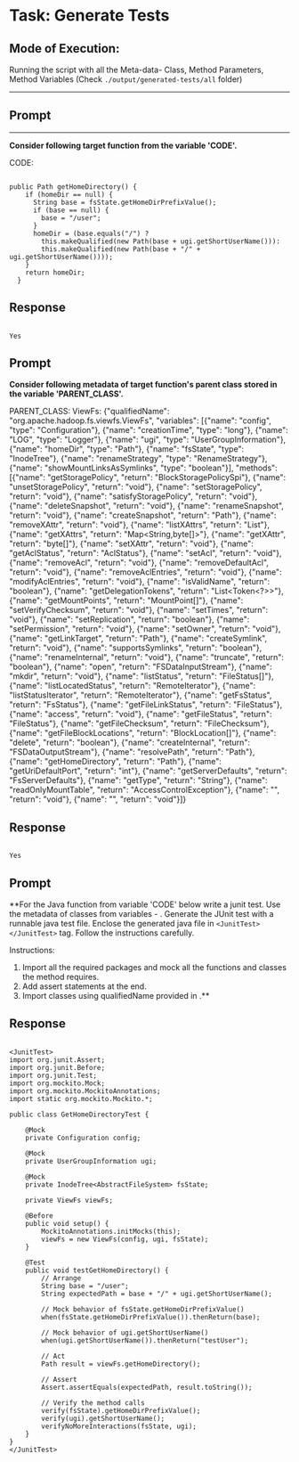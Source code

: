 # Task: Generate Tests

## Mode of Execution:

Running the script with all the Meta-data- Class, Method Parameters, Method Variables (Check `./output/generated-tests/all` folder)

---

## Prompt

****

**Consider following target function from the variable 'CODE'.**

CODE:

```

public Path getHomeDirectory() {
    if (homeDir == null) {
      String base = fsState.getHomeDirPrefixValue();
      if (base == null) {
        base = "/user";
      }
      homeDir = (base.equals("/") ?
        this.makeQualified(new Path(base + ugi.getShortUserName())):
        this.makeQualified(new Path(base + "/" + ugi.getShortUserName())));
    }
    return homeDir;
  }

```

## Response

```

Yes

```

## Prompt

**Consider following metadata of target function's parent class stored in the variable 'PARENT_CLASS'.**


PARENT_CLASS: 
ViewFs: {"qualifiedName": "org.apache.hadoop.fs.viewfs.ViewFs", "variables": [{"name": "config", "type": "Configuration"}, {"name": "creationTime", "type": "long"}, {"name": "LOG", "type": "Logger"}, {"name": "ugi", "type": "UserGroupInformation"}, {"name": "homeDir", "type": "Path"}, {"name": "fsState", "type": "InodeTree<AbstractFileSystem>"}, {"name": "renameStrategy", "type": "RenameStrategy"}, {"name": "showMountLinksAsSymlinks", "type": "boolean"}], "methods": [{"name": "getStoragePolicy", "return": "BlockStoragePolicySpi"}, {"name": "unsetStoragePolicy", "return": "void"}, {"name": "setStoragePolicy", "return": "void"}, {"name": "satisfyStoragePolicy", "return": "void"}, {"name": "deleteSnapshot", "return": "void"}, {"name": "renameSnapshot", "return": "void"}, {"name": "createSnapshot", "return": "Path"}, {"name": "removeXAttr", "return": "void"}, {"name": "listXAttrs", "return": "List<String>"}, {"name": "getXAttrs", "return": "Map<String,byte[]>"}, {"name": "getXAttr", "return": "byte[]"}, {"name": "setXAttr", "return": "void"}, {"name": "getAclStatus", "return": "AclStatus"}, {"name": "setAcl", "return": "void"}, {"name": "removeAcl", "return": "void"}, {"name": "removeDefaultAcl", "return": "void"}, {"name": "removeAclEntries", "return": "void"}, {"name": "modifyAclEntries", "return": "void"}, {"name": "isValidName", "return": "boolean"}, {"name": "getDelegationTokens", "return": "List<Token<?>>"}, {"name": "getMountPoints", "return": "MountPoint[]"}, {"name": "setVerifyChecksum", "return": "void"}, {"name": "setTimes", "return": "void"}, {"name": "setReplication", "return": "boolean"}, {"name": "setPermission", "return": "void"}, {"name": "setOwner", "return": "void"}, {"name": "getLinkTarget", "return": "Path"}, {"name": "createSymlink", "return": "void"}, {"name": "supportsSymlinks", "return": "boolean"}, {"name": "renameInternal", "return": "void"}, {"name": "truncate", "return": "boolean"}, {"name": "open", "return": "FSDataInputStream"}, {"name": "mkdir", "return": "void"}, {"name": "listStatus", "return": "FileStatus[]"}, {"name": "listLocatedStatus", "return": "RemoteIterator<LocatedFileStatus>"}, {"name": "listStatusIterator", "return": "RemoteIterator<FileStatus>"}, {"name": "getFsStatus", "return": "FsStatus"}, {"name": "getFileLinkStatus", "return": "FileStatus"}, {"name": "access", "return": "void"}, {"name": "getFileStatus", "return": "FileStatus"}, {"name": "getFileChecksum", "return": "FileChecksum"}, {"name": "getFileBlockLocations", "return": "BlockLocation[]"}, {"name": "delete", "return": "boolean"}, {"name": "createInternal", "return": "FSDataOutputStream"}, {"name": "resolvePath", "return": "Path"}, {"name": "getHomeDirectory", "return": "Path"}, {"name": "getUriDefaultPort", "return": "int"}, {"name": "getServerDefaults", "return": "FsServerDefaults"}, {"name": "getType", "return": "String"}, {"name": "readOnlyMountTable", "return": "AccessControlException"}, {"name": "<obinit>", "return": "void"}, {"name": "<clinit>", "return": "void"}]}

## Response

```

Yes

```

## Prompt

**For the Java function from variable 'CODE' below write a junit test. Use the metadata of classes from variables - <META-DATA>. Generate the JUnit test with a runnable java test file. Enclose the generated java file in `<JunitTest></JunitTest>` tag. Follow the instructions carefully. 

Instructions: 
1. Import all the required packages and mock all the functions and classes the method requires. 
2. Add assert statements at the end. 
3. Import classes using qualifiedName provided in <META-DATA>.**

## Response

```

<JunitTest>
import org.junit.Assert;
import org.junit.Before;
import org.junit.Test;
import org.mockito.Mock;
import org.mockito.MockitoAnnotations;
import static org.mockito.Mockito.*;

public class GetHomeDirectoryTest {
    
    @Mock
    private Configuration config;
    
    @Mock
    private UserGroupInformation ugi;
    
    @Mock
    private InodeTree<AbstractFileSystem> fsState;
    
    private ViewFs viewFs;
    
    @Before
    public void setup() {
        MockitoAnnotations.initMocks(this);
        viewFs = new ViewFs(config, ugi, fsState);
    }
    
    @Test
    public void testGetHomeDirectory() {
        // Arrange
        String base = "/user";
        String expectedPath = base + "/" + ugi.getShortUserName();
        
        // Mock behavior of fsState.getHomeDirPrefixValue()
        when(fsState.getHomeDirPrefixValue()).thenReturn(base);
        
        // Mock behavior of ugi.getShortUserName()
        when(ugi.getShortUserName()).thenReturn("testUser");
        
        // Act
        Path result = viewFs.getHomeDirectory();
        
        // Assert
        Assert.assertEquals(expectedPath, result.toString());
        
        // Verify the method calls
        verify(fsState).getHomeDirPrefixValue();
        verify(ugi).getShortUserName();
        verifyNoMoreInteractions(fsState, ugi);
    }
}
</JunitTest>

```